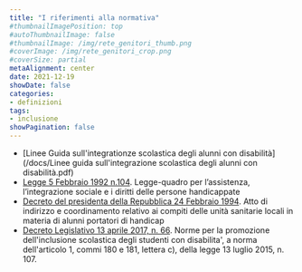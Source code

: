 ```yaml
---
title: "I riferimenti alla normativa"
#thumbnailImagePosition: top
#autoThumbnailImage: false
#thumbnailImage: /img/rete_genitori_thumb.png
#coverImage: /img/rete_genitori_crop.png
#coverSize: partial
metaAlignment: center
date: 2021-12-19
showDate: false
categories:
- definizioni
tags:
- inclusione
showPagination: false
---
```


* [Linee Guida sull'integrationze scolastica degli alunni con disabilità](/docs/Linee guida sull'integrazione scolastica degli alunni con disabilità.pdf)
* [Legge 5 Febbraio 1992 n.104](https://www.gazzettaufficiale.it/eli/id/1992/02/17/092G0108/sg). Legge-quadro per l’assistenza, l’integrazione sociale e i diritti delle persone handicappate
* [Decreto del presidenta della Repubblica 24 Febbraio 1994](https://www.gazzettaufficiale.it/eli/id/1994/04/06/094A2245/sg). Atto di indirizzo e coordinamento relativo ai compiti delle unità sanitarie locali in materia di alunni portatori di handicap
* [Decreto Legislativo 13 aprile 2017, n. 66](https://www.gazzettaufficiale.it/eli/id/2017/05/16/17G00074/sg). Norme per la promozione dell'inclusione scolastica degli studenti con disabilita', a norma dell'articolo 1, commi 180 e 181, lettera c), della legge 13 luglio 2015, n. 107.

